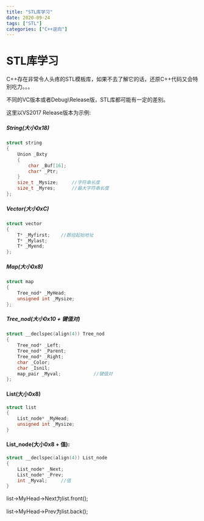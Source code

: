 ```yaml
---
title: "STL库学习"
date: 2020-09-24
tags: ["STL"]
categories: ["C++逆向"]
---
```


# STL库学习

C++存在非常令人头疼的STL模板库，如果不去了解它的话，还原C++代码又会特别吃力。。。

不同的VC版本或者Debug\Release版，STL库都可能有一定的差别。



这里以VS2017 Release版本为示例:

##### String(大小0x18)

```c
struct string
{
	Union _Bxty
    {
        char _Buf[16];
        char* _Ptr;
    }
    size_t _Mysize;		//字符串长度
    size_t _Myres;		//最大字符串长度
};
```



##### Vector(大小0xC)

```c
struct vector
{
	T* _Myfirst;	//数组起始地址
	T* _Mylast;
	T* _Myend;
};
```



##### Map(大小0x8)

```c
struct map
{
	Tree_nod* _MyHead;
	unsigned int _Mysize;
};
```

##### Tree_nod(大小0x10 + 键值对)

```c
struct __declspec(align(4)) Tree_nod
{
    Tree_nod* _Left;
    Tree_nod* _Parent;
    Tree_nod* _Right;
    char _Color;
    char _Isnil;
    map_pair _Myval;			//键值对
};
```



#### List(大小0x8)

```c
struct list
{
	List_node* _MyHead;
	unsigned int _Mysize;
}
```

#### List_node(大小0x8 + 值):

```c
struct __declspec(align(4)) List_node
{
	List_node* _Next;
    List_node* _Prev;
    int _Myval;		//值
}
```

list->MyHead->Next为list.front();

list->MyHead->Prev为list.back();